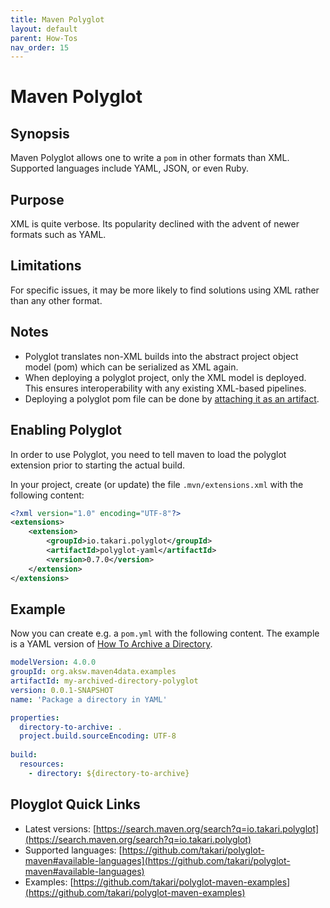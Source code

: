 ```yaml
---
title: Maven Polyglot
layout: default
parent: How-Tos
nav_order: 15
---
```


# Maven Polyglot


## Synopsis

Maven Polyglot allows one to write a `pom` in other formats than XML.
Supported languages include YAML, JSON, or even Ruby.

## Purpose

XML is quite verbose. Its popularity declined with the advent of newer formats such as YAML.

## Limitations

For specific issues, it may be more likely to find solutions using XML rather than any other format.

## Notes

* Polyglot translates non-XML builds into the abstract project object model (pom) which can be serialized as XML again.
* When deploying a polyglot project, only the XML model is deployed. This ensures interoperability with any existing
XML-based pipelines.
* Deploying a polyglot pom file can be done by [attaching it as an artifact](attaching-artifacts.md).

## Enabling Polyglot

In order to use Polyglot, you need to tell maven to load the polyglot extension prior to starting the actual build.

In your project, create (or update) the file `.mvn/extensions.xml` with the following content:
```xml
<?xml version="1.0" encoding="UTF-8"?>
<extensions>
    <extension>
        <groupId>io.takari.polyglot</groupId>
        <artifactId>polyglot-yaml</artifactId>
        <version>0.7.0</version>
    </extension>
</extensions>
```

## Example

Now you can create e.g. a `pom.yml` with the following content.
The example is a YAML version of [How To Archive a Directory](archive-a-directory.md).

```yml
modelVersion: 4.0.0
groupId: org.aksw.maven4data.examples
artifactId: my-archived-directory-polyglot
version: 0.0.1-SNAPSHOT
name: 'Package a directory in YAML'

properties:
  directory-to-archive: .
  project.build.sourceEncoding: UTF-8
  
build:
  resources:
    - directory: ${directory-to-archive}
```

## Ployglot Quick Links

* Latest versions: [https://search.maven.org/search?q=io.takari.polyglot](https://search.maven.org/search?q=io.takari.polyglot)
* Supported languages: [https://github.com/takari/polyglot-maven#available-languages](https://github.com/takari/polyglot-maven#available-languages)
* Examples: [https://github.com/takari/polyglot-maven-examples](https://github.com/takari/polyglot-maven-examples)


